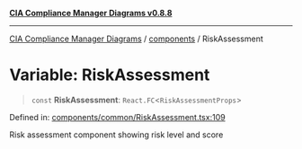 [**CIA Compliance Manager Diagrams v0.8.8**](../../README.md)

***

[CIA Compliance Manager Diagrams](../../modules.md) / [components](../README.md) / RiskAssessment

# Variable: RiskAssessment

> `const` **RiskAssessment**: `React.FC`\<`RiskAssessmentProps`\>

Defined in: [components/common/RiskAssessment.tsx:109](https://github.com/Hack23/cia-compliance-manager/blob/67855c73d041b21b5f90a46884e0e48cd0961cda/src/components/common/RiskAssessment.tsx#L109)

Risk assessment component showing risk level and score
